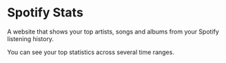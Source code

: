 # Spotify Stats

A website that shows your top artists, songs and albums from your Spotify listening history.

You can see your top statistics across several time ranges.
